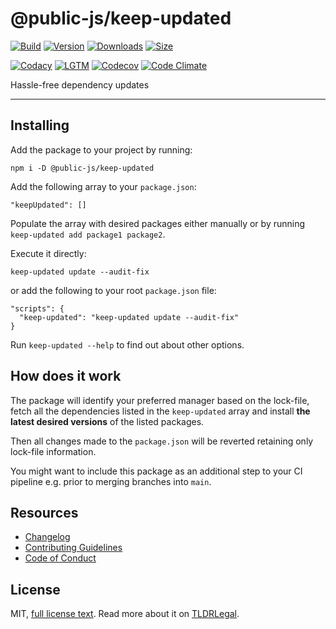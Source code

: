 # @public-js/keep-updated

[![Build](https://github.com/public-js/keep-updated/actions/workflows/build.yml/badge.svg?branch=main)](https://github.com/public-js/keep-updated/actions/workflows/build.yml)
[![Version](https://img.shields.io/npm/v/@public-js/keep-updated?style=flat)](https://www.npmjs.com/package/@public-js/keep-updated)
[![Downloads](https://img.shields.io/npm/dw/@public-js/keep-updated?style=flat)](https://www.npmjs.com/package/@public-js/keep-updated)
[![Size](https://packagephobia.com/badge?p=@public-js/keep-updated)](https://packagephobia.com/result?p=@public-js/keep-updated)

[![Codacy](https://app.codacy.com/project/badge/Grade/fd9ab5088d3442af87a0f335688094fe)](https://www.codacy.com/gh/public-js/keep-updated/dashboard)
[![LGTM](https://img.shields.io/lgtm/grade/javascript/g/public-js/keep-updated?logo=lgtm)](https://lgtm.com/projects/g/public-js/keep-updated/context:javascript)
[![Codecov](https://codecov.io/gh/public-js/keep-updated/branch/main/graph/badge.svg?token=BbVsomZtwx)](https://codecov.io/gh/public-js/keep-updated)
[![Code Climate](https://api.codeclimate.com/v1/badges/5d950db51954705b1ca3/maintainability)](https://codeclimate.com/github/public-js/keep-updated/maintainability)

Hassle-free dependency updates

---

## Installing

Add the package to your project by running:

```shell
npm i -D @public-js/keep-updated
```

Add the following array to your `package.json`:

```
"keepUpdated": []
```

Populate the array with desired packages either manually or by running `keep-updated add package1 package2`.

Execute it directly:

```shell
keep-updated update --audit-fix
```

or add the following to your root `package.json` file:

```
"scripts": {
  "keep-updated": "keep-updated update --audit-fix"
}
```

Run `keep-updated --help` to find out about other options.

## How does it work

The package will identify your preferred manager based on the lock-file,
fetch all the dependencies listed in the `keep-updated` array and install
**the latest desired versions** of the listed packages.

Then all changes made to the `package.json` will be reverted retaining only lock-file
information.

You might want to include this package as an additional step to your CI pipeline
e.g. prior to merging branches into `main`.

## Resources

- [Changelog](CHANGELOG.md)
- [Contributing Guidelines](CONTRIBUTING.md)
- [Code of Conduct](CODE_OF_CONDUCT.md)

## License

MIT, [full license text](LICENSE).
Read more about it on [TLDRLegal](https://www.tldrlegal.com/l/mit).
